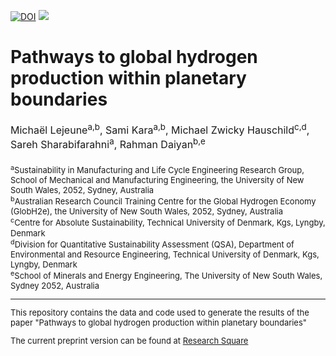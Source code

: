 [![DOI](https://zenodo.org/badge/940091341.svg)](https://doi.org/10.5281/zenodo.14939868) <a href="https://www.globh2e.org.au/"><img src="https://img.shields.io/badge/GlobH2e:Funding%20number-IC200100023-blue.svg"/></a>

# **Pathways to global hydrogen production within planetary boundaries**

<div style="text-align: left; font-size: 16px;">Michaël Lejeune<sup>a,b</sup>, Sami Kara<sup>a,b</sup>, Michael Zwicky Hauschild<sup>c,d</sup>, Sareh Sharabifarahni<sup>a</sup>, Rahman Daiyan<sup>b,e</sup> <br><br>

<div style="text-align: left; font-size: 13px;"><sup>a</sup>Sustainability in Manufacturing and Life Cycle Engineering Research Group, School of Mechanical and Manufacturing Engineering, the University of New South Wales, 2052, Sydney, Australia<br>

<div style="text-align: left; font-size: 13px;">
<sup>b</sup>Australian Research Council Training Centre for the Global Hydrogen Economy (GlobH2e), the University of New South Wales, 2052, Sydney, Australia <br>

<div style="text-align: left; font-size: 13px;">
<sup>c</sup>Centre for Absolute Sustainability, Technical University of Denmark, Kgs, Lyngby, Denmark

<div style="text-align: left; font-size: 13px;">
<sup>d</sup>Division for Quantitative Sustainability Assessment (QSA), Department of Environmental and Resource Engineering, Technical University of Denmark, Kgs, Lyngby, Denmark<br>

<div style="text-align: left; font-size: 13px;">
<sup>e</sup>School of Minerals and Energy Engineering, The University of New South Wales, Sydney 2052, Australia<br>

---

This repository contains the data and code used to generate the results of the paper "Pathways to global hydrogen production within planetary boundaries"

The current preprint version can be found at [Research Square](https://doi.org/10.21203/rs.3.rs-5917828/v1)
